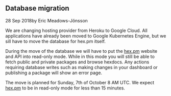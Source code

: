 ## Database migration

<div class="subtitle"><time datetime="2018-09-28T00:00:00Z">28 Sep 2018</time>by Eric Meadows-Jönsson</div>

We are changing hosting provider from Heroku to Google Cloud. All applications have already been moved to Google Kubernetes Engine, but we sill have to move the database for hex.pm itself.

During the move of the database we will have to put the [hex.pm](/) website and API into read-only mode. While in this mode you will still be able to fetch public and private packages and browse hexdocs. Any actions requiring database writes such as making changes in your dashboard or publishing a package will show an error page.

The move is planned for Sunday, 7th of October 8 AM UTC. We expect [hex.pm](/) to be in read-only mode for less than 15 minutes.
